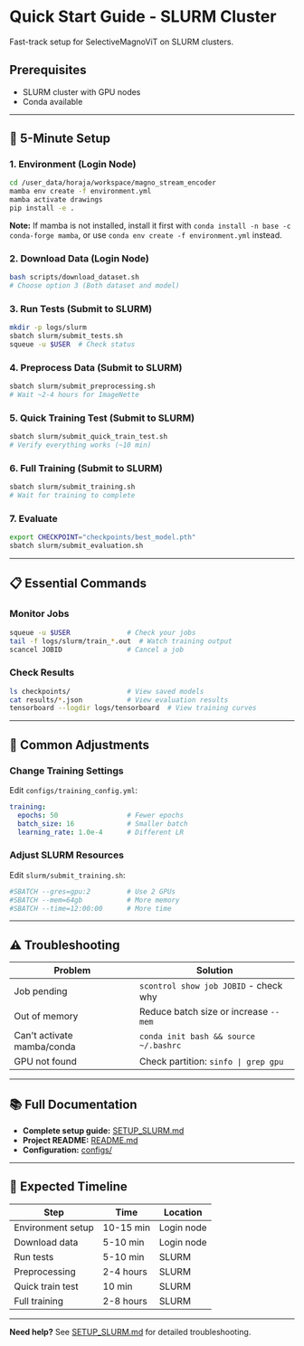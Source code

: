 # Quick Start Guide - SLURM Cluster

Fast-track setup for SelectiveMagnoViT on SLURM clusters.

## Prerequisites
- SLURM cluster with GPU nodes
- Conda available

---

## 🚀 5-Minute Setup

### 1. Environment (Login Node)
```bash
cd /user_data/horaja/workspace/magno_stream_encoder
mamba env create -f environment.yml
mamba activate drawings
pip install -e .
```

**Note:** If mamba is not installed, install it first with `conda install -n base -c conda-forge mamba`, or use `conda env create -f environment.yml` instead.

### 2. Download Data (Login Node)
```bash
bash scripts/download_dataset.sh
# Choose option 3 (Both dataset and model)
```

### 3. Run Tests (Submit to SLURM)
```bash
mkdir -p logs/slurm
sbatch slurm/submit_tests.sh
squeue -u $USER  # Check status
```

### 4. Preprocess Data (Submit to SLURM)
```bash
sbatch slurm/submit_preprocessing.sh
# Wait ~2-4 hours for ImageNette
```

### 5. Quick Training Test (Submit to SLURM)
```bash
sbatch slurm/submit_quick_train_test.sh
# Verify everything works (~10 min)
```

### 6. Full Training (Submit to SLURM)
```bash
sbatch slurm/submit_training.sh
# Wait for training to complete
```

### 7. Evaluate
```bash
export CHECKPOINT="checkpoints/best_model.pth"
sbatch slurm/submit_evaluation.sh
```

---

## 📋 Essential Commands

### Monitor Jobs
```bash
squeue -u $USER              # Check your jobs
tail -f logs/slurm/train_*.out  # Watch training output
scancel JOBID                # Cancel a job
```

### Check Results
```bash
ls checkpoints/              # View saved models
cat results/*.json           # View evaluation results
tensorboard --logdir logs/tensorboard  # View training curves
```

---

## 🔧 Common Adjustments

### Change Training Settings
Edit `configs/training_config.yml`:
```yaml
training:
  epochs: 50                 # Fewer epochs
  batch_size: 16             # Smaller batch
  learning_rate: 1.0e-4      # Different LR
```

### Adjust SLURM Resources
Edit `slurm/submit_training.sh`:
```bash
#SBATCH --gres=gpu:2         # Use 2 GPUs
#SBATCH --mem=64gb           # More memory
#SBATCH --time=12:00:00      # More time
```

---

## ⚠️ Troubleshooting

| Problem | Solution |
|---------|----------|
| Job pending | `scontrol show job JOBID` - check why |
| Out of memory | Reduce batch size or increase `--mem` |
| Can't activate mamba/conda | `conda init bash && source ~/.bashrc` |
| GPU not found | Check partition: `sinfo \| grep gpu` |

---

## 📚 Full Documentation

- **Complete setup guide:** [SETUP_SLURM.md](SETUP_SLURM.md)
- **Project README:** [README.md](README.md)
- **Configuration:** [configs/](configs/)

---

## 🎯 Expected Timeline

| Step | Time | Location |
|------|------|----------|
| Environment setup | 10-15 min | Login node |
| Download data | 5-10 min | Login node |
| Run tests | 5-10 min | SLURM |
| Preprocessing | 2-4 hours | SLURM |
| Quick train test | 10 min | SLURM |
| Full training | 2-8 hours | SLURM |

---

**Need help?** See [SETUP_SLURM.md](SETUP_SLURM.md) for detailed troubleshooting.
